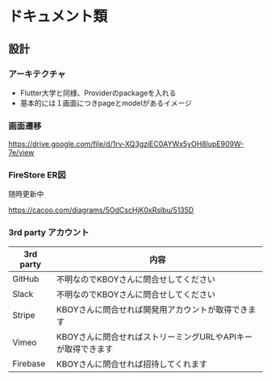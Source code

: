 # ドキュメント類

## 設計

### アーキテクチャ

* Flutter大学と同様、Providerのpackageを入れる
* 基本的には１画面につきpageとmodelがあるイメージ

### 画面遷移

https://drive.google.com/file/d/1rv-XQ3gziEC0AYWx5yOH8lupE909W-7e/view

### FireStore ER図

随時更新中  

https://cacoo.com/diagrams/5OdCscHjK0xRslbu/5135D

### 3rd party アカウント

3rd party|内容
--|--
GitHub|不明なのでKBOYさんに問合せしてください
Slack|不明なのでKBOYさんに問合せしてください
Stripe|KBOYさんに問合せれば開発用アカウントが取得できます
Vimeo|KBOYさんに問合せればストリーミングURLやAPIキーが取得できます
Firebase|KBOYさんに問合せれば招待してくれます
